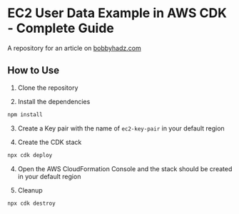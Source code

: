 # EC2 User Data Example in AWS CDK - Complete Guide

A repository for an article on
[bobbyhadz.com](https://bobbyhadz.com/blog/aws-cdk-ec2-userdata-example)

## How to Use

1. Clone the repository

2. Install the dependencies

```bash
npm install
```

3. Create a Key pair with the name of `ec2-key-pair` in your default region

4. Create the CDK stack

```bash
npx cdk deploy
```

4. Open the AWS CloudFormation Console and the stack should be created in your
   default region

5. Cleanup

```bash
npx cdk destroy
```
